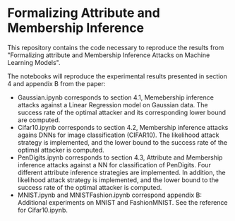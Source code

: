 # Formalizing Attribute and Membership Inference

This repository contains the code necessary to reproduce the results from "Formalizing attribute and Membership Inference Attacks on Machine Learning Models".

The notebooks will reproduce the experimental results presented in section 4 and appendix B from the paper:

* Gaussian.ipynb corresponds to section 4.1, Memebership inference attacks against a Linear Regression model on Gaussian data. The success rate of the optimal attacker and its corresponding lower bound are computed.
* Cifar10.ipynb corresponds to section 4.2, Membership inference attacks agains DNNs for image classification (CIFAR10). The likelihood attack strategy is implemented, and the lower bound to the success rate of the optimal attacker is computed.
* PenDigits.ipynb corresponds to section 4.3, Attribute and Membership inference attacks against a NN for classification of PenDigits. Four different attribute inference strategies are implemented. In addition, the likelihood attack strategy is implemented, and the lower bound to the success rate of the optimal attacker is computed.
* MNIST.ipynb and MNISTFashion.ipynb correspond appendix B: Additional experiments on MNIST and FashionMNIST. See the reference for Cifar10.ipynb.
